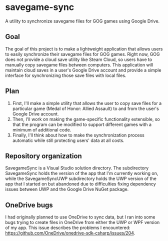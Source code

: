 # savegame-sync
A utility to synchronize savegame files for GOG games using Google Drive.

## Goal

The goal of this project is to make a lightweight application that allows users
to easily synchronize their savegame files for GOG games. Right now, GOG does
not provide a cloud save utility like Steam Cloud, so users have to manually
copy savegame files between computers. This application will maintain cloud
saves in a user's Google Drive account and provide a simple interface for
synchronizing those save files with local files.

## Plan

1. First, I'll make a simple utility that allows the user to copy save files
for a particular game (Medal of Honor: Allied Assault) to and from the user's
Google Drive account.
2. Then, I'll work on making the game-specific functionality extensible, so
that the program can be modified to support different games with a minimum of
additional code.
3. Finally, I'll think about how to make the synchronization process automatic
while still protecting users' data at all costs.

## Repository organization
SavegameSync is a Visual Studio solution directory. The subdirectory
SavegameSync holds the version of the app that I'm currently working on,
while the SavegameSyncUWP subdirectory holds the UWP version of the app that I
started on but abandoned due to difficulties fixing dependency issues between
UWP and the Google Drive NuGet package.

## OneDrive bugs

I had originally planned to use OneDrive to sync data, but I ran into some bugs
trying to create files in OneDrive from either the UWP or WPF version of my
app. This issue describes the problems I encountered:
https://github.com/OneDrive/onedrive-sdk-csharp/issues/204.
